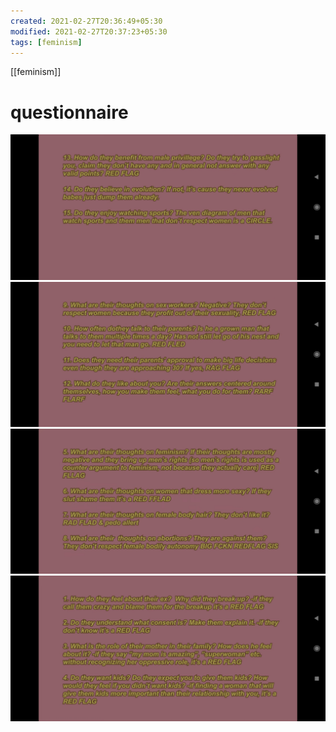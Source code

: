 ```yaml
---
created: 2021-02-27T20:36:49+05:30
modified: 2021-02-27T20:37:23+05:30
tags: [feminism]
---
```

[[feminism]]
# questionnaire

![Image](./media/image_picker842596525934802923.jpg)
![Image](./media/image_picker6739195229465754743.jpg)
![Image](./media/image_picker4454203203364858202.jpg)
![Image](./media/image_picker67474095815285192.jpg)
